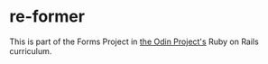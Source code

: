 # re-former

This is part of the Forms Project in [the Odin Project's](https://www.theodinproject.com) Ruby on Rails curriculum. 

